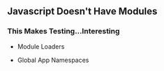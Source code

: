 ## Javascript Doesn't Have Modules

<h3 class="fragment" data-fragment-index="1">This Makes Testing...Interesting</h3>

<ul>
  <li class='fragment' data-fragment-index='2'><p>Module Loaders</p></li>
  <li class='fragment' data-fragment-index='3'><p>Global App Namespaces</p></li>
</ul>
